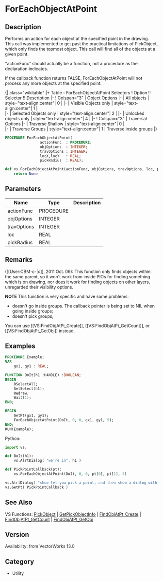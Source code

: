 # ForEachObjectAtPoint

## Description
Performs an action for each object at the specified point in the drawing. This call was implemented to get past the practical limitations of PickObject, which only finds the topmost object. This call will find all of the objects at a given point.

&quot;actionFunc&quot; should actually be a function, not a procedure as the declaration indicates.

If the callback function returns FALSE, ForEachObjectAtPoint will not process any more objects at the specified point.

{| class="wikitable"
|+ Table - ForEachObjectAtPoint Selectors
! Option !! Selector !! Description
|-
! Colspan="3" | Object Options
|-
| All objects
| style="text-align:center"| 0
| 
|-
| Visible Objects only
| style="text-align:center"| 1
|  
|-
| Selected Objects only
| style="text-align:center"| 2
| 
|-
| Unlocked objects only
| style="text-align:center"| 4
| 
|-
! Colspan="3" | Traversal Options
|-
| Traverse Shallow
| style="text-align:center"| 0
|  
|-
| Traverse Groups
| style="text-align:center"| 1
| Traverse inside groups
|}

```pascal
PROCEDURE ForEachObjectAtPoint(
				actionFunc  : PROCEDURE;
				objOptions  : INTEGER;
				travOptions : INTEGER;
				locX,locY   : REAL;
				pickRadius  : REAL);
```

```python
def vs.ForEachObjectAtPoint(actionFunc, objOptions, travOptions, loc, pickRadius):
    return None
```

## Parameters
|Name|Type|Description|
|---|---|---|
|actionFunc|PROCEDURE|   |
|objOptions|INTEGER|   |
|travOptions|INTEGER|   |
|loc|REAL|   |
|pickRadius|REAL|   |

## Remarks
([[User:CBM-c-|_c_]], 2011 Oct. 06): This function only finds objects within the same parent, so it won't work from inside PIOs for finding something which is on drawing, nor does it work for finding objects on other layers, unregarded their visibility options. 

<b>NOTE</b> This function is very specific and have some problems:
* doesn't go inside groups. The callback pointer is being set to NIL when going inside groups;
* doesn't pick groups;

You can use [[VS:FindObjAtPt_Create]], [[VS:FindObjAtPt_GetCount]], or [[VS:FindObjAtPt_GetObj]] instead.

## Examples
```pascal
PROCEDURE Example;
VAR
	gx1, gy1 : REAL;

FUNCTION DoIt(h1 :HANDLE) :BOOLEAN;
BEGIN
	DSelectAll;
	SetSelect(h1);
	Redraw;
	Wait(1);
END;

BEGIN
	GetPt(gx1, gy1);
	ForEachObjectAtPoint(DoIt, 0, 0, gx1, gy1, 5);
END;
RUN(Example);
```
Python:
```python
import vs;

def DoIt(h1):
	vs.AlrtDialog( "we're in", h1 )

def PickPointCallback(pt):
	vs.ForEachObjectAtPoint(DoIt, 0, 0, pt[0], pt[1], 5)

vs.AlrtDialog( "show let you pick a point, and then show a dialog with the object's handle" )
vs.GetPt( PickPointCallback )
```

## See Also
VS Functions:
[PickObject](PickObject.md) 
| [GetPickObjectInfo](GetPickObjectInfo.md) 
| [FindObjAtPt_Create](FindObjAtPt_Create.md) 
| [FindObjAtPt_GetCount](FindObjAtPt_GetCount.md) 
| [FindObjAtPt_GetObj](FindObjAtPt_GetObj.md)

## Version
Availability: from VectorWorks 13.0

## Category
* Utility

